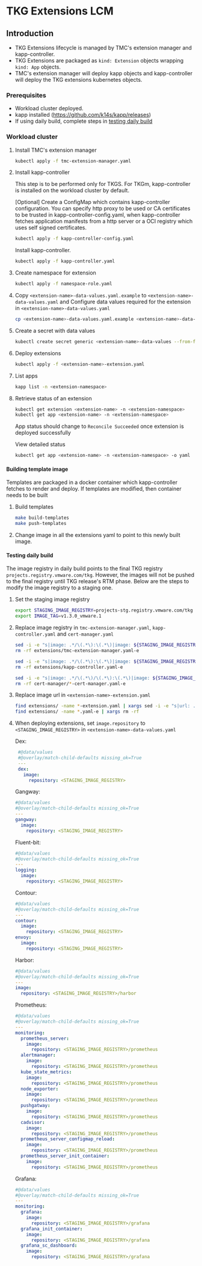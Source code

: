 # TKG Extensions LCM

## Introduction

* TKG Extensions lifecycle is managed by TMC's extension manager and kapp-controller.
* TKG Extensions are packaged as `kind: Extension` objects wrapping `kind: App` objects.
* TMC's extension manager will deploy kapp objects and kapp-controller will deploy the TKG extensions kubernetes objects.

### Prerequisites

* Workload cluster deployed.
* kapp installed (<https://github.com/k14s/kapp/releases>)
* If using daily build, complete steps in [testing daily build](#testing-daily-build)

### Workload cluster

1. Install TMC's extension manager

    ```sh
    kubectl apply -f tmc-extension-manager.yaml
    ```

2. Install kapp-controller

    This step is to be performed only for TKGS. For TKGm, kapp-controller is installed on the workload cluster by default.

    [Optional] Create a ConfigMap which contains kapp-controller configuration. You can specify http proxy to be used or CA certificates to be trusted in kapp-controller-config.yaml, when kapp-controller fetches application manifests from a http server or a OCI registry which uses self signed certificates.

    ```sh
    kubectl apply -f kapp-controller-config.yaml
    ```

    Install kapp-controller.

    ```sh
    kubectl apply -f kapp-controller.yaml
    ```

3. Create namespace for extension

    ```sh
    kubectl apply -f namespace-role.yaml
    ```

4. Copy `<extension-name>-data-values.yaml.example` to `<extension-name>-data-values.yaml` and
   Configure data values required for the extension in `<extension-name>-data-values.yaml`

   ```sh
   cp <extension-name>-data-values.yaml.example <extension-name>-data-values.yaml
   ```

5. Create a secret with data values

   ```sh
   kubectl create secret generic <extension-name>-data-values --from-file=values.yaml=<extension-name>-data-values.yaml -n <extension-namespace>
   ```

6. Deploy extensions

    ```sh
    kubectl apply -f <extension-name>-extension.yaml
    ```

7. List apps

    ```sh
    kapp list -n <extension-namespace>
    ```

8. Retrieve status of an extension

    ```sh
    kubectl get extension <extension-name> -n <extension-namespace>
    kubectl get app <extension-name> -n <extension-namespace>
    ```

   App status should change to `Reconcile Succeeded` once extension is deployed successfully

   View detailed status

   ```sh
   kubectl get app <extension-name> -n <extension-namespace> -o yaml
   ```

#### Building template image

Templates are packaged in a docker container which kapp-controller fetches to render and deploy.
If templates are modified, then container needs to be built

1. Build templates

    ```sh
    make build-templates
    make push-templates
    ```

2. Change image in all the extensions yaml to point to this newly built image.

#### Testing daily build

The image registry in daily build points to the final TKG registry `projects.registry.vmware.com/tkg`.
However, the images will not be pushed to the final registry until TKG release's RTM phase.
Below are the steps to modify the image registry to a staging one.

1. Set the staging image registry

    ```sh
    export STAGING_IMAGE_REGISTRY=projects-stg.registry.vmware.com/tkg
    export IMAGE_TAG=v1.3.0_vmware.1
    ```

2. Replace image registry in `tmc-extension-manager.yaml`, `kapp-controller.yaml` and `cert-manager.yaml`

    ```sh
    sed -i -e "s|image: .*/\(.*\):\(.*\)|image: ${STAGING_IMAGE_REGISTRY}/\1:\2|" extensions/tmc-extension-manager.yaml
    rm -rf extensions/tmc-extension-manager.yaml-e

    sed -i -e "s|image: .*/\(.*\):\(.*\)|image: ${STAGING_IMAGE_REGISTRY}/\1:\2|" extensions/kapp-controller.yaml
    rm -rf extensions/kapp-controller.yaml-e

    sed -i -e "s|image: .*/\(.*\)/\(.*\):\(.*\)|image: ${STAGING_IMAGE_REGISTRY}/\1/\2:\3|" cert-manager/*-cert-manager.yaml
    rm -rf cert-manager/*-cert-manager.yaml-e
    ```

3. Replace image url in `<extension-name>-extension.yaml`

    ```sh
    find extensions/ -name *-extension.yaml | xargs sed -i -e "s|url: .*tkg-extensions-templates:.*|url: ${STAGING_IMAGE_REGISTRY}/tkg-extensions-templates:${IMAGE_TAG}|"
    find extensions/ -name *.yaml-e | xargs rm -rf
    ```

4. When deploying extensions, set `image.repository` to `<STAGING_IMAGE_REGISTRY>` in `<extension-name>-data-values.yaml`

   Dex:

    ```yaml
     #@data/values
     #@overlay/match-child-defaults missing_ok=True
     ---
     dex:
       image:
         repository: <STAGING_IMAGE_REGISTRY>
    ```

   Gangway:

    ```yaml
    #@data/values
    #@overlay/match-child-defaults missing_ok=True
    ---
    gangway:
      image:
        repository: <STAGING_IMAGE_REGISTRY>
    ```

   Fluent-bit:

    ```yaml
    #@data/values
    #@overlay/match-child-defaults missing_ok=True
    ---
    logging:
      image:
        repository: <STAGING_IMAGE_REGISTRY>
    ```

    Contour:

    ```yaml
    #@data/values
    #@overlay/match-child-defaults missing_ok=True
    ---
    contour:
      image:
        repository: <STAGING_IMAGE_REGISTRY>
    envoy:
      image:
        repository: <STAGING_IMAGE_REGISTRY>
    ```

    Harbor:

    ```yaml
    #@data/values
    #@overlay/match-child-defaults missing_ok=True
    ---
    image:
      repository: <STAGING_IMAGE_REGISTRY>/harbor
    ```

    Prometheus:

    ```yaml
    #@data/values
    #@overlay/match-child-defaults missing_ok=True
    ---
    monitoring:
      prometheus_server:
        image:
          repository: <STAGING_IMAGE_REGISTRY>/prometheus
      alertmanager:
        image:
          repository: <STAGING_IMAGE_REGISTRY>/prometheus
      kube_state_metrics:
        image:
          repository: <STAGING_IMAGE_REGISTRY>/prometheus
      node_exporter:
        image:
          repository: <STAGING_IMAGE_REGISTRY>/prometheus
      pushgatway:
        image:
          repository: <STAGING_IMAGE_REGISTRY>/prometheus
      cadvisor:
        image:
          repository: <STAGING_IMAGE_REGISTRY>/prometheus
      prometheus_server_configmap_reload:
        image:
          repository: <STAGING_IMAGE_REGISTRY>/prometheus
      prometheus_server_init_container:
        image:
          repository: <STAGING_IMAGE_REGISTRY>/prometheus
    ```

    Grafana:

    ```yaml
    #@data/values
    #@overlay/match-child-defaults missing_ok=True
    ---
    monitoring:
      grafana:
        image:
          repository: <STAGING_IMAGE_REGISTRY>/grafana
      grafana_init_container:
        image:
          repository: <STAGING_IMAGE_REGISTRY>/grafana
      grafana_sc_dashboard:
        image:
          repository: <STAGING_IMAGE_REGISTRY>/grafana
    ```

